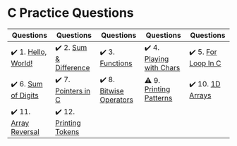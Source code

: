 # C Practice Questions

| Questions | Questions | Questions | Questions | Questions |
| ----- | ----- | ----- | ----- | ----- |
| :heavy_check_mark: 1. [Hello, World!](hello-world.c) | :heavy_check_mark: 2. [Sum & Difference](sum-and-difference.c) | :heavy_check_mark: 3. [Functions](functions.c) | :heavy_check_mark: 4. [Playing with Chars](playing-with-chars.c) | :heavy_check_mark: 5. [For Loop In C](for-loop-in-c.c) |
| :heavy_check_mark: 6. [Sum of Digits](sum-of-digits-five-digit-num.c) | :heavy_check_mark: 7. [Pointers in C](pointers-in-c.c) | :heavy_check_mark: 8. [Bitwise Operators](bitwise-operators.c) | :warning: 9. [Printing Patterns](printing-pattern-using-loops.c) | :heavy_check_mark: 10. [1D Arrays](1d-arrays-in-c.c) |
| :heavy_check_mark: 11. [Array Reversal](array-reversal.c) | :heavy_check_mark: 12. [Printing Tokens](printing-tokens.c) |
